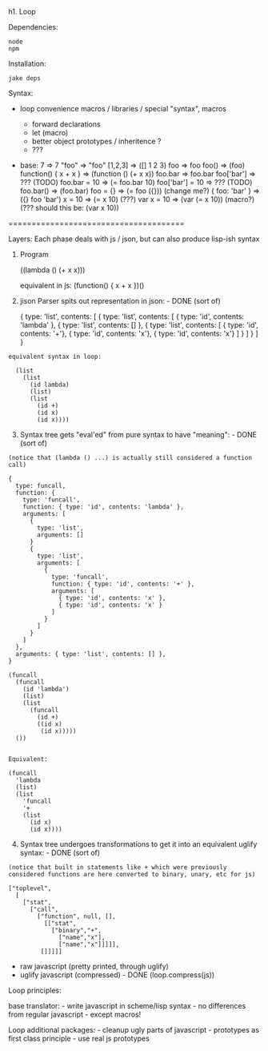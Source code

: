 h1. Loop

Dependencies:

    node
    npm

Installation:

    jake deps

Syntax:

  - loop convenience macros / libraries / special "syntax",
    macros
      - forward declarations
      - let (macro)
      - better object prototypes / inheritence ?
      - ???

  - base:
    7                           => 7
    "foo"                       => "foo"
    [1,2,3]                     => ([] 1 2 3)
    foo                         => foo
    foo()                       => (foo)
    function() { x + x }        => (function () (+ x x))
    foo.bar                     => foo.bar
    foo['bar']                  => ??? (TODO)
    foo.bar = 10                => (= foo.bar 10)
    foo['bar'] = 10             => ??? (TODO)
    foo.bar()                   => (foo.bar)
    foo = {}                    => (= foo ({})) (change me?)
    { foo: 'bar' }              => ({} foo 'bar')
    x = 10                      => (= x 10)   (???)
    var x = 10                  => (var (= x 10)) (macro?) (??? should this be: (var x 10))

======================================

Layers:
  Each phase deals with js / json, but can also produce lisp-ish syntax

  1. Program

      ((lambda () (+ x x)))

      equivalent in js: (function() { x + x })()

  2. jison Parser spits out representation in json: - DONE (sort of)

      {
        type: 'list',
        contents: [
          {
            type: 'list',
            contents: [
              { type: 'id', contents: 'lambda' },
              { type: 'list', contents: [] },
              {
                type: 'list',
                contents: [
                  { type: 'id', contents: '+'},
                  { type: 'id', contents: 'x'},
                  { type: 'id', contents: 'x'}
                ]
              }
            ]
          }
        ]
      }

    equivalent syntax in loop:

      (list
        (list
          (id lambda)
          (list)
          (list
            (id +)
            (id x)
            (id x))))

  3. Syntax tree gets "eval'ed" from pure syntax to have "meaning":  - DONE (sort of)

    (notice that (lambda () ...) is actually still considered a function call)

    {
      type: funcall,
      function: {
        type: 'funcall',
        function: { type: 'id', contents: 'lambda' },
        arguments: [
          {
            type: 'list',
            arguments: []
          }
          {
            type: 'list',
            arguments: [
              {
                type: 'funcall',
                function: { type: 'id', contents: '+' },
                arguments: [
                  { type: 'id', contents: 'x' },
                  { type: 'id', contents: 'x' }
                ]
              }
            ]
          }
        ]
      },
      arguments: { type: 'list', contents: [] },
    }

    (funcall
      (funcall
        (id 'lambda')
        (list)
        (list
          (funcall
            (id +)
            ((id x)
             (id x)))))
      ())


    Equivalent:

    (funcall
      'lambda
      (list)
      (list
        'funcall
        '+
        (list
          (id x)
          (id x))))

  4. Syntax tree undergoes transformations to get it into an equivalent uglify syntax: - DONE (sort of)

    (notice that built in statements like + which were previously considered functions are here converted to binary, unary, etc for js)

    ["toplevel",
      [
        ["stat",
          ["call",
            ["function", null, [],
              [["stat",
                ["binary","+",
                  ["name","x"],
                  ["name","x"]]]]],
             []]]]]

  - raw javascript (pretty printed, through uglify)
  - uglify javascript (compressed) - DONE (loop.compress(js))

Loop principles:

  base translator:
    - write javascript in scheme/lisp syntax
    - no differences from regular javascript
    - except macros!

  Loop additional packages:
    - cleanup ugly parts of javascript
    - prototypes as first class principle - use real js prototypes
